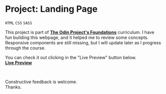 # Project: Landing Page

`HTML` `CSS` `SASS`

This project is part of **[The Odin Project's Foundations](https://theodinproject.com)** curriculum. I have fun building this webpage, and it helped me to review some concepts. Responsive components are still missing, but I will update later as I progress through the course.

You can check it out clicking in the "Live Preview" button below.  
**[Live Preview](https://diogofied.github.io/odin-landingpage)**

</br>    
  
Constructive feedback is welcome.  
Thanks.
